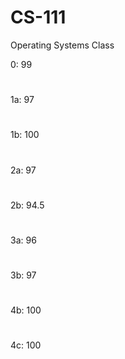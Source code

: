 # CS-111
Operating Systems Class

0: 99
#
1a: 97
#
1b: 100
#
2a: 97
#
2b: 94.5
#
3a: 96
#
3b: 97
#
4b: 100
#
4c: 100
